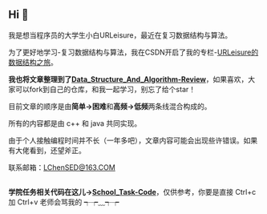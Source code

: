 ## Hi 👋
我是想当程序员的大学生小白URLeisure，最近在复习数据结构与算法。

为了更好地学习-复习数据结构与算法，我在CSDN开启了我的专栏-[URLeisure的数据结构之旅](https://blog.csdn.net/weixin_50564032/category_11588008.html?spm=1001.2014.3001.5482)。

**我也将文章整理到了[Data_Structure_And_Algorithm-Review](https://github.com/URLeisure/Data_Structure_And_Algorithm-Review)**，如果喜欢，大家可以fork到自己的仓库，和我一起学习，别忘了给个star！

目前文章的顺序是由**简单->困难**和**高频->低频**两条线混合构成的。

所有的内容都是由 c++ 和 java 共同实现。

由于个人接触编程时间并不长（一年多吧），文章内容可能会出现些许错误。如果有大佬看到，还望斧正。

联系邮箱：LChenSED@163.COM

## 

**学院任务相关代码在这儿->[School_Task-Code](https://github.com/URLeisure/School_Task-Code)**，仅供参考，你要是直接 Ctrl+c 加 Ctrl+v 老师会骂我的 ┭┮﹏┭┮

<!--
**URLeisure/URLeisure** is a ✨ _special_ ✨ repository because its `README.md` (this file) appears on your GitHub profile.

Here are some ideas to get you started:

- 🔭 I’m currently working on ...
- 🌱 I’m currently learning ...
- 👯 I’m looking to collaborate on ...
- 🤔 I’m looking for help with ...
- 💬 Ask me about ...
- 📫 How to reach me: ...
- 😄 Pronouns: ...
- ⚡ Fun fact: ...
-->
